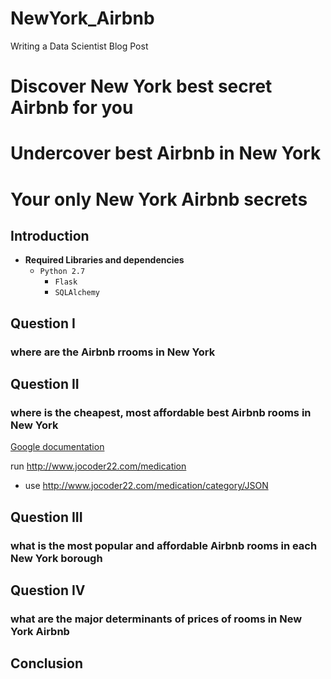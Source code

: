 # NewYork_Airbnb
Writing a Data Scientist Blog Post

# Discover New York best secret Airbnb for you
# Undercover best Airbnb in New York
# Your only New York Airbnb secrets

## Introduction
* **Required Libraries and dependencies** 
  - `Python 2.7` 
    - `Flask`
    - `SQLAlchemy`
## Question I
### where are the Airbnb rrooms in New York
## Question II
### where is the cheapest, most affordable best Airbnb rooms in New York
 [Google documentation](https://developers.google.com/identity/protocols/OAuth2)

 run http://www.jocoder22.com/medication 
 - use http://www.jocoder22.com/medication/category/JSON 
## Question III
### what is the most popular and affordable Airbnb rooms in each New York borough
## Question IV
### what are the major determinants of prices of rooms in New York Airbnb 
## Conclusion


